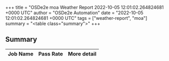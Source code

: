 +++
title = "OSDe2e moa Weather Report 2022-10-05 12:01:02.264824681 +0000 UTC"
author = "OSDe2e Automation"
date = "2022-10-05 12:01:02.264824681 +0000 UTC"
tags = ["weather-report", "moa"]
summary = "<table class=\"summary\"></table>"
+++
## Summary

| Job Name | Pass Rate | More detail |
|----------|-----------|-------------|




